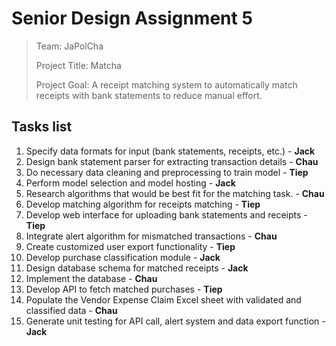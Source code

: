 # Senior Design Assignment 5

> Team: JaPolCha
> 
> Project Title: Matcha
> 
> Project Goal: A receipt matching system to automatically match receipts with bank statements to reduce manual effort. 


## Tasks list
1. Specify data formats for input (bank statements, receipts, etc.) - **Jack**
2. Design bank statement parser for extracting transaction details - **Chau**
3. Do necessary data cleaning and preprocessing to train model - **Tiep** 
4. Perform model selection and model hosting - **Jack**
5. Research algorithms that would be best fit for the matching task. - **Chau**
6. Develop matching algorithm for receipts matching - **Tiep**
7. Develop web interface for uploading bank statements and receipts - **Tiep**
8. Integrate alert algorithm for mismatched transactions - **Chau**
9. Create customized user export functionality - **Tiep**
10. Develop purchase classification module - **Jack** 
11. Design database schema for matched receipts - **Jack**
12. Implement the database - **Chau**
13. Develop API to fetch matched purchases - **Tiep** 
14. Populate the Vendor Expense Claim Excel sheet with validated and classified data - **Chau**
15. Generate unit testing for API call, alert system and data export function - **Jack**